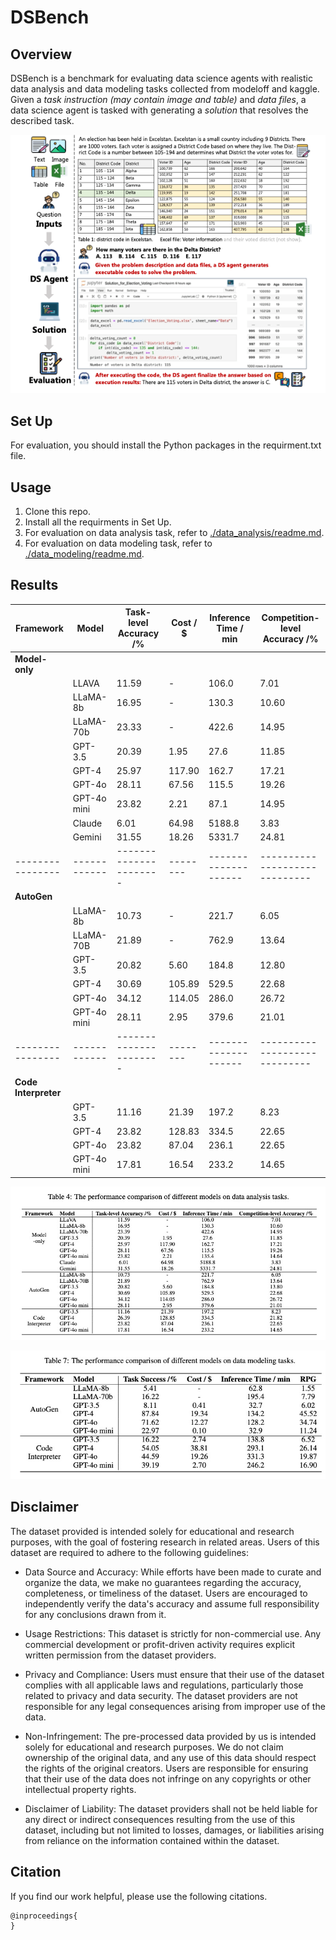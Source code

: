 # DSBench

## Overview
DSBench is a benchmark for evaluating data science agents with 
realistic data analysis and data modeling tasks collected from 
modeloff and kaggle. 
Given a *task instruction (may contain image and table)* and
*data files*, a data science agent is tasked with generating 
a *solution* that resolves the described task.

<p align="center">
<img src="figures/overview_new.png">
</p>

## Set Up
For evaluation, you should install the Python packages in the requirment.txt file.

## Usage

1. Clone this repo.
2. Install all the requirments in Set Up.
3. For evaluation on data analysis task, refer to [./data_analysis/readme.md](https://github.com/LiqiangJing/DSBench/blob/main/data_analysis/readme.md).
4. For evaluation on data modeling task, refer to [./data_modeling/readme.md](https://github.com/LiqiangJing/DSBench/blob/main/data_modeling/readme.md).

## Results
| Framework        | Model        | Task-level Accuracy /% | Cost / $ | Inference Time / min | Competition-level Accuracy /% |
| ---------------- | ------------ | ---------------------- | -------- | -------------------- | ----------------------------- |
| **Model-only**   |              |                        |          |                      |                               |
|                  | LLAVA        | 11.59                  | -        | 106.0                | 7.01                          |
|                  | LLaMA-8b     | 16.95                  | -        | 130.3                | 10.60                         |
|                  | LLaMA-70b    | 23.33                  | -        | 422.6                | 14.95                         |
|                  | GPT-3.5      | 20.39                  | 1.95     | 27.6                 | 11.85                         |
|                  | GPT-4        | 25.97                  | 117.90   | 162.7                | 17.21                         |
|                  | GPT-4o       | 28.11                  | 67.56    | 115.5                | 19.26                         |
|                  | GPT-4o mini  | 23.82                  | 2.21     | 87.1                 | 14.95                         |
|                  | Claude       | 6.01                   | 64.98    | 5188.8               | 3.83                          |
|                  | Gemini       | 31.55                  | 18.26    | 5331.7               | 24.81                         |
| ---------------- | ------------ | ---------------------- | -------- | -------------------- | ----------------------------- |
| **AutoGen**      |              |                        |          |                      |                               |
|                  | LLaMA-8b     | 10.73                  | -        | 221.7                | 6.05                          |
|                  | LLaMA-70B    | 21.89                  | -        | 762.9                | 13.64                         |
|                  | GPT-3.5      | 20.82                  | 5.60     | 184.8                | 12.80                         |
|                  | GPT-4        | 30.69                  | 105.89   | 529.5                | 22.68                         |
|                  | GPT-4o       | 34.12                  | 114.05   | 286.0                | 26.72                         |
|                  | GPT-4o mini  | 28.11                  | 2.95     | 379.6                | 21.01                         |
| ---------------- | ------------ | ---------------------- | -------- | -------------------- | ----------------------------- |
| **Code Interpreter** |          |                        |          |                      |                               |
|                  | GPT-3.5      | 11.16                  | 21.39    | 197.2                | 8.23                          |
|                  | GPT-4        | 23.82                  | 128.83   | 334.5                | 22.65                         |
|                  | GPT-4o       | 23.82                  | 87.04    | 236.1                | 22.65                         |
|                  | GPT-4o mini  | 17.81                  | 16.54    | 233.2                | 14.65                         |


<p align="center">
<img src="figures/result1.png">
</p>

<p align="center">
<img src="figures/result2.png">
</p>

##  Disclaimer
The dataset provided is intended solely for educational and research purposes, with the goal of fostering research in related areas. Users of this dataset are required to adhere to the following guidelines:

- Data Source and Accuracy: While efforts have been made to curate and organize the data, we make no guarantees regarding the accuracy, completeness, or timeliness of the dataset. Users are encouraged to independently verify the data's accuracy and assume full responsibility for any conclusions drawn from it.

- Usage Restrictions: This dataset is strictly for non-commercial use. Any commercial development or profit-driven activity requires explicit written permission from the dataset providers.

- Privacy and Compliance: Users must ensure that their use of the dataset complies with all applicable laws and regulations, particularly those related to privacy and data security. The dataset providers are not responsible for any legal consequences arising from improper use of the data.

- Non-Infringement: The pre-processed data provided by us is intended solely for educational and research purposes. We do not claim ownership of the original data, and any use of this data should respect the rights of the original creators. Users are responsible for ensuring that their use of the data does not infringe on any copyrights or other intellectual property rights.

- Disclaimer of Liability: The dataset providers shall not be held liable for any direct or indirect consequences resulting from the use of this dataset, including but not limited to losses, damages, or liabilities arising from reliance on the information contained within the dataset.

##  Citation
If you find our work helpful, please use the following citations.
```
@inproceedings{
}
```



